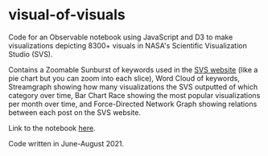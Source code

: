 # visual-of-visuals
Code for an Observable notebook using JavaScript and D3 to make visualizations depicting 8300+ visuals in NASA's Scientific Visualization Studio (SVS).

Contains a Zoomable Sunburst of keywords used in the [SVS website](https://svs.gsfc.nasa.gov) (like a pie chart but you can zoom into each slice), Word Cloud of keywords, Streamgraph showing how many visualizations the SVS outputted of which category over time, Bar Chart Race showing the most popular visualizations per month over time, and Force-Directed Network Graph showing relations between each post on the SVS website.

Link to the notebook [here](https://observablehq.com/@ljz112/svs_visuals).

Code written in June-August 2021.
